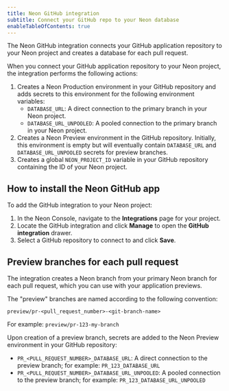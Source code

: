 ```yaml
---
title: Neon GitHub integration
subtitle: Connect your GitHub repo to your Neon database
enableTableOfContents: true
---
```


The Neon GitHub integration connects your GitHub application repository to your Neon project and creates a database for each pull request.

When you connect your GitHub application repository to your Neon project, the integration performs the following actions:

1. Creates a Neon Production environment in your GitHub repository and adds secrets to this environment for the following environment variables:
    - `DATABASE_URL`: A direct connection to the primary branch in your Neon project.
    - `DATABASE_URL_UNPOOLED`: A pooled connection to the primary branch in your Neon project.
2. Creates a Neon Preview environment in the GitHub repository. Initially, this environment is empty but will eventually contain `DATABASE_URL` and `DATABASE_URL_UNPOOLED` secrets for preview branches. 
3. Creates a global `NEON_PROJECT_ID` variable in your GitHub repository containing the ID of your Neon project.

## How to install the Neon GitHub app

To add the GitHub integration to your Neon project:

1. In the Neon Console, navigate to the **Integrations** page for your project.
2. Locate the GitHub integration and click **Manage** to open the **GitHub integration** drawer.
3. Select a GitHub repository to connect to and click **Save**.

## Preview branches for each pull request

The integration creates a Neon branch from your primary Neon branch for each pull request, which you can use with your application previews. 

The "preview" branches are named according to the following convention:

```text
preview/pr-<pull_request_number>-<git-branch-name>
```

For example: `preview/pr-123-my-branch`

Upon creation of a preview branch, secrets are added to the Neon Preview environment in your GitHub repository:

- `PR_<PULL_REQUEST_NUMBER>_DATABASE_URL`: A direct connection to the preview branch; for example: `PR_123_DATABASE_URL`
- `PR_<PULL_REQUEST_NUMBER>_DATABASE_URL_UNPOOLED`: A pooled connection to the preview branch; for example: `PR_123_DATABASE_URL_UNPOOLED`

